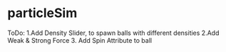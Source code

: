 ﻿# particleSim

ToDo:
	1.Add Density Slider, to spawn balls with different densities
	2.Add Weak & Strong Force
	3. Add Spin Attribute to ball
